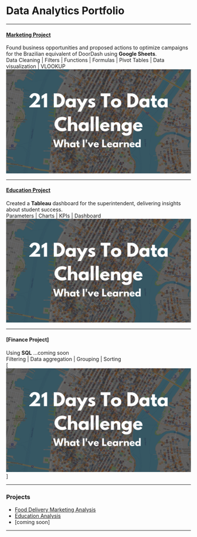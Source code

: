 # Data Analytics Portfolio

---

#### [Marketing Project](https://www.linkedin.com/pulse/so-whos-dining-delivery-karen-waggoner/) <br>
Found business opportunities and proposed actions to optimize campaigns for the Brazilian equivalent of DoorDash using **Google Sheets**. <br>
Data Cleaning | Filters | Functions | Formulas | Pivot Tables | Data visualization | VLOOKUP <br>
[<img src="images/21 Days To Data Challenge What I've Learned Cover.png?raw=true"/>](https://www.linkedin.com/pulse/so-whos-dining-delivery-karen-waggoner/)

---
#### [Education Project](https://www.linkedin.com/pulse/the-most-powerful-weapon-karen-waggoner/) <br>
Created a **Tableau** dashboard for the superintendent, delivering insights about student success. <br>
Parameters | Charts | KPIs | Dashboard <br>
[<img src="images/21 Days To Data Challenge What I've Learned Cover.png?raw=true"/>](https://www.linkedin.com/pulse/the-most-powerful-weapon-karen-waggoner/)

---
#### [Finance Project] <br>
Using **SQL** ...coming soon <br>
Filtering | Data aggregation | Grouping | Sorting <br>
[<img src="images/21 Days To Data Challenge What I've Learned Cover.png?raw=true"/>]

---

### Projects

- [Food Delivery Marketing Analysis](https://www.linkedin.com/pulse/so-whos-dining-delivery-karen-waggoner/)
- [Education Analysis](https://www.linkedin.com/pulse/the-most-powerful-weapon-karen-waggoner/)
- [coming soon]


---




